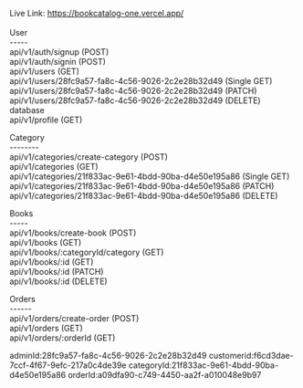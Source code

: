 Live Link: https://bookcatalog-one.vercel.app/<br/>
<br/>
User<br/>
-----<br/>
api/v1/auth/signup (POST)<br/>
api/v1/auth/signin (POST)<br/>
api/v1/users (GET)<br/>
api/v1/users/28fc9a57-fa8c-4c56-9026-2c2e28b32d49 (Single GET) <br/>
api/v1/users/28fc9a57-fa8c-4c56-9026-2c2e28b32d49 (PATCH)<br/>
api/v1/users/28fc9a57-fa8c-4c56-9026-2c2e28b32d49 (DELETE) database<br/>
api/v1/profile (GET)<br/>

Category<br/>
--------<br/>
api/v1/categories/create-category (POST)<br/>
api/v1/categories (GET)<br/>
api/v1/categories/21f833ac-9e61-4bdd-90ba-d4e50e195a86 (Single GET) <br/>
api/v1/categories/21f833ac-9e61-4bdd-90ba-d4e50e195a86 (PATCH)<br/>
api/v1/categories/21f833ac-9e61-4bdd-90ba-d4e50e195a86 (DELETE) <br/>

Books<br/>
-----<br/>
api/v1/books/create-book (POST)<br/>
api/v1/books (GET)<br/>
api/v1/books/:categoryId/category (GET)<br/>
api/v1/books/:id (GET)<br/>
api/v1/books/:id (PATCH)<br/>
api/v1/books/:id (DELETE)<br/>

Orders<br/>
------<br/>
api/v1/orders/create-order (POST)<br/>
api/v1/orders (GET)<br/>
api/v1/orders/:orderId (GET)<br/>

adminId:28fc9a57-fa8c-4c56-9026-2c2e28b32d49
customerid:f6cd3dae-7ccf-4f67-9efc-217a0c4de39e
categoryId:21f833ac-9e61-4bdd-90ba-d4e50e195a86
orderId:a09dfa90-c749-4450-aa2f-a010048e9b97

